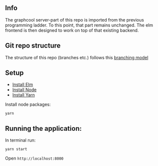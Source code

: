 ## Info

The graphcool server-part of this repo is imported from the previous programming ladder. To this point, that part remains unchanged.
The elm frontend is then designed to work on top of that existing backend.

## Git repo structure

The structure of this repo (branches etc.) follows this [branching model](https://nvie.com/posts/a-successful-git-branching-model/)

## Setup

- [Install Elm](http://elm-lang.org/install)
- [Install Node](https://nodejs.org/en/download/)
- [Install Yarn](https://yarnpkg.com/)

Install node packages:

```
yarn
```

## Running the application:

In terminal run:

```
yarn start
```

Open `http://localhost:8000`
